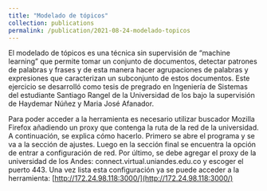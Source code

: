 ```yaml
---
title: "Modelado de tópicos"
collection: publications
permalink: /publication/2021-08-24-modelado-topicos
---
```




El modelado de tópicos es una técnica sin supervisión de “machine learning” que permite tomar un conjunto de documentos, detectar patrones de palabras y frases y de esta manera hacer agrupaciones de palabras y expresiones que caracterizan un subconjunto de estos documentos. Este ejercicio se desarrolló como tesis de pregrado en Ingeniería de Sistemas del estudiante Santiago Rangel de la Universidad de los bajo la supervisión de Haydemar Núñez y Maria José Afanador.

Para poder acceder a la herramienta es necesario utilizar buscador Mozilla Firefox añadiendo un proxy que contenga la ruta de la red de la universidad. A continuación, se explica cómo hacerlo. Primero se abre el programa y se va a la sección de ajustes. Luego en la sección final se encuentra la opción de entrar a configuración de red. Por último, se debe agregar el proxy de la universidad de los Andes: connect.virtual.uniandes.edu.co y escoger el puerto 443. Una vez lista esta configuración ya se puede acceder a la herramienta: [http://172.24.98.118:3000/](http://172.24.98.118:3000/)

